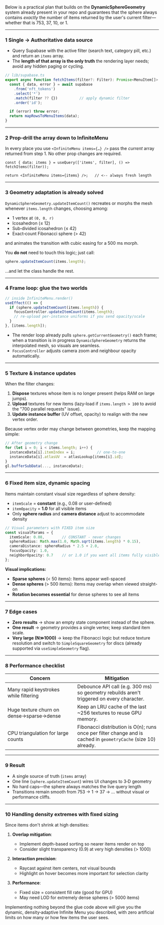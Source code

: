 Below is a practical plan that builds on the **DynamicSphereGeometry** system already present in your repo and guarantees that the sphere always contains *exactly* the number of items returned by the user's current filter—whether that is 753, 37, 10, or 1.

---

### 1  Single → Authoritative data source

* Query Supabase with the active filter (search text, category pill, etc.) and return an `items` array.
* The **length of that array is the only truth** the rendering layer needs; avoid any hidden paging or cycling.

```ts
// lib/supabase.ts
export async function fetchItems(filter?: Filter): Promise<MenuItem[]> {
  const { data, error } = await supabase
    .from('nft_tokens')
    .select('*')
    .match(filter ?? {})          // apply dynamic filter
    .order('id');

  if (error) throw error;
  return mapRowsToMenuItems(data);
}
```

---

### 2  Prop‑drill the array down to **InfiniteMenu**

In every place you use `<InfiniteMenu items={…} />` pass the *current* array returned from step 1.
No other prop changes are required.

```tsx
const { data: items } = useQuery(['items', filter], () => fetchItems(filter));

return <InfiniteMenu items={items} />;   // <-- always fresh length
```

---

### 3  Geometry adaptation is already solved

`DynamicSphereGeometry.updateItemCount()` recreates or morphs the mesh whenever `items.length` changes, choosing among:

* 1 vertex at `(0, 0, r)`
* Icosahedron (≤ 12)
* Sub‑divided icosahedron (≤ 42)
* Exact‑count Fibonacci sphere (> 42)

and animates the transition with cubic easing for a 500 ms morph. 

You **do not** need to touch this logic; just call:

```ts
sphere.updateItemCount(items.length);
```

…and let the class handle the rest.

---

### 4  Frame loop: glue the two worlds

```ts
// inside InfiniteMenu.render()
useEffect(() => {
  if (sphere.updateItemCount(items.length)) {
    focusController.updateItemCount(items.length);
    // re‑upload per‑instance uniforms if you send opacity/scale
  }
}, [items.length]);
```

* The render loop already pulls `sphere.getCurrentGeometry()` each frame;
  when a transition is in progress `DynamicSphereGeometry` returns the
  interpolated mesh, so visuals are seamless.
* `FocusController` adjusts camera zoom and neighbour opacity automatically.

---

### 5  Texture & instance updates

When the filter changes:

1. **Dispose** textures whose item is no longer present (helps RAM on large jumps).
2. **Upload** textures for new items (lazy‑load if `items.length > 100` to avoid the "700 parallel requests" issue).
3. **Update instance buffer** (UV offset, opacity) to realign with the new vertex order.

Because vertex order may change between geometries, keep the mapping simple:

```ts
// After geometry change
for (let i = 0; i < items.length; i++) {
  instanceData[i].itemIndex = i;          // one‑to‑one
  instanceData[i].atlasUV  = atlasLookup[items[i].id];
}
gl.bufferSubData(..., instanceData);
```

---

### 6  Fixed item size, dynamic spacing

Items maintain constant visual size regardless of sphere density:

* `itemScale` = **constant** (e.g., 0.08 or user-defined)
* `itemOpacity` = **1.0** for all visible items
* Only **sphere radius** and **camera distance** adjust to accommodate density

```ts
// Visual parameters with FIXED item size
const visualParams = {
  itemScale: 0.08,        // CONSTANT - never changes
  sphereRadius: Math.max(1.0, Math.sqrt(items.length) * 0.15),
  cameraDistance: sphereRadius * 2.5 + 2.0,
  focusOpacity: 1.0,
  neighborOpacity: 0.7    // or 1.0 if you want all items fully visible
};
```

**Visual implications:**
- **Sparse spheres** (< 50 items): Items appear well-spaced
- **Dense spheres** (> 500 items): Items may overlap when viewed straight-on
- **Rotation becomes essential** for dense spheres to see all items

---

### 7  Edge cases

* **Zero results** → show an empty state component instead of the sphere.
* **One result** → geometry provides a single vertex; keep standard item scale.
* **Very large (N≫1000)** → keep the Fibonacci logic but reduce texture resolution and switch to `SimpleSquareGeometry` for discs (already supported via `useSimpleGeometry` flag).

---

### 8  Performance checklist

| Concern                                  | Mitigation                                                                                                      |
| ---------------------------------------- | --------------------------------------------------------------------------------------------------------------- |
| Many rapid keystrokes while filtering    | Debounce API call (e.g. 300 ms) so geometry rebuilds aren't triggered on every character.                       |
| Huge texture churn on dense→sparse→dense | Keep an LRU cache of the last ~256 textures to reuse GPU memory.                                               |
| CPU triangulation for large counts       | Fibonacci distribution is O(n); runs once per filter change and is cached in `geometryCache` (size 10) already. |

---

### 9  Result

* A single source of truth (`items` array)
* One line (`sphere.updateItemCount`) wires UI changes to 3‑D geometry
* No hard caps—the sphere always matches the live query length
* Transitions remain smooth from 753 → 1 → 37 → … without visual or performance cliffs.

---

### 10  Handling density extremes with fixed sizing

Since items don't shrink at high densities:

1. **Overlap mitigation**: 
   - Implement depth-based sorting so nearer items render on top
   - Consider slight transparency (0.9) at very high densities (> 1000)

2. **Interaction precision**:
   - Raycast against item centers, not visual bounds
   - Highlight on hover becomes more important for selection clarity

3. **Performance**:
   - Fixed size = consistent fill rate (good for GPU)
   - May need LOD for extremely dense spheres (> 5000 items)

Implementing nothing beyond the glue code above will give you the dynamic, density‑adaptive Infinite Menu you described, with zero artificial limits on how many or how few items the user sees.